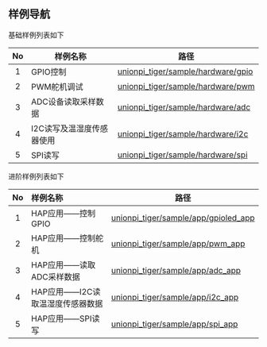 ## 样例导航

基础样例列表如下

|  No  | 样例名称                  | 路径                                                         |
| :--: | ------------------------- | ------------------------------------------------------------ |
|  1   | GPIO控制                  | [unionpi_tiger/sample/hardware/gpio](https://gitee.com/openharmony/vendor_unionman/tree/master/unionpi_tiger/sample/hardware/gpio) |
|  2   | PWM舵机调试               | [unionpi_tiger/sample/hardware/pwm](https://gitee.com/openharmony/vendor_unionman/tree/master/unionpi_tiger/sample/hardware/pwm) |
|  3   | ADC设备读取采样数据       | [unionpi_tiger/sample/hardware/adc](https://gitee.com/openharmony/vendor_unionman/tree/master/unionpi_tiger/sample/hardware/adc) |
|  4   | I2C读写及温湿度传感器使用 | [unionpi_tiger/sample/hardware/i2c](https://gitee.com/openharmony/vendor_unionman/tree/master/unionpi_tiger/sample/hardware/i2c) |
|  5   | SPI读写                   | [unionpi_tiger/sample/hardware/spi](https://gitee.com/openharmony/vendor_unionman/tree/master/unionpi_tiger/sample/hardware/spi) |

进阶样例列表如下

|  No  | 样例名称                         | 路径                                                         |
| :--: | :------------------------------- | ------------------------------------------------------------ |
|  1   | HAP应用——控制GPIO                | [unionpi_tiger/sample/app/gpioled_app](https://gitee.com/openharmony/vendor_unionman/tree/master/unionpi_tiger/sample/app/gpioled_app) |
|  2   | HAP应用——控制舵机                | [unionpi_tiger/sample/app/pwm_app](https://gitee.com/openharmony/vendor_unionman/tree/master/unionpi_tiger/sample/app/pwm_app) |
|  3   | HAP应用——读取ADC采样数据         | [unionpi_tiger/sample/app/adc_app](https://gitee.com/openharmony/vendor_unionman/tree/master/unionpi_tiger/sample/app/adc_app) |
|  4   | HAP应用——I2C读取温湿度传感器数据 | [unionpi_tiger/sample/app/i2c_app](https://gitee.com/openharmony/vendor_unionman/tree/master/unionpi_tiger/sample/app/i2c_app) |
|  5   | HAP应用——SPI读写                 | [unionpi_tiger/sample/app/spi_app](https://gitee.com/openharmony/vendor_unionman/tree/master/unionpi_tiger/sample/app/spi_app) |
